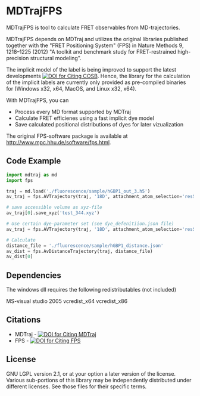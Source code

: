 # MDTrajFPS
MDTrajFPS is tool to calculate FRET observables from MD-trajectories.

MDTrajFPS depends on MDTraj and utilizes the original libraries published together with the "FRET Positioning System" (FPS) in Nature Methods 9, 1218–1225 (2012) "A toolkit and benchmark study for FRET-restrained high-precision structural modeling". 

The implicit model of the label is being improved to support the latest developments 
[![DOI for Citing COSB](https://img.shields.io/badge/DOI-10.1016/j.sbi.2016.11.012-blue.svg)](https://doi.org/10.1016/j.sbi.2016.11.012). Hence, the library for the calculation of the implicit labels are currently only provided as pre-compiled binaries for (Windows x32, x64, MacOS, and Linux x32, x64). 

With MDTrajFPS, you can

- Process every MD format supported by MDTraj
- Calculate FRET efficienes using a fast implicit dye model
- Save calculated positional distributions of dyes for later vizualization

The original FPS-software package is available at http://www.mpc.hhu.de/software/fps.html.


##  Code Example

```python
import mdtraj as md
import fps

traj = md.load('./fluorescence/sample/hGBP1_out_3.h5')
av_traj = fps.AVTrajectory(traj, '18D', attachment_atom_selection='resSeq 7 and name CB')

# save accessible volume as xyz-file
av_traj[0].save_xyz('test_344.xyz')

# Use certain dye-parameter set (see dye_defenitiion.json file)
av_traj = fps.AVTrajectory(traj, '18D', attachment_atom_selection='resSeq 7 and name CB', dye_parameter_set='D3Alexa488')

# Calculate
distance_file = './fluorescence/sample/hGBP1_distance.json'
av_dist = fps.AvDistanceTrajectory(traj, distance_file)
av_dist[0]
```

## Dependencies
The windows dll requires the following redistributables (not included)

MS-visual studio 2005
	vcredist_x64
	vcredist_x86


##  Citations 
* MDTraj - [![DOI for Citing MDTraj](https://img.shields.io/badge/DOI-10.1016%2Fj.bpj.2015.08.015-blue.svg)](http://doi.org/10.1016/j.bpj.2015.08.015)
* FPS - [![DOI for Citing FPS](https://img.shields.io/badge/DOI-10.1038/nmeth.2222-blue.svg)](http://doi.org/10.1038/nmeth.2222)


## License

GNU LGPL version 2.1, or at your option a later version of the license.
Various sub-portions of this library may be independently distributed under
different licenses. See those files for their specific terms.
